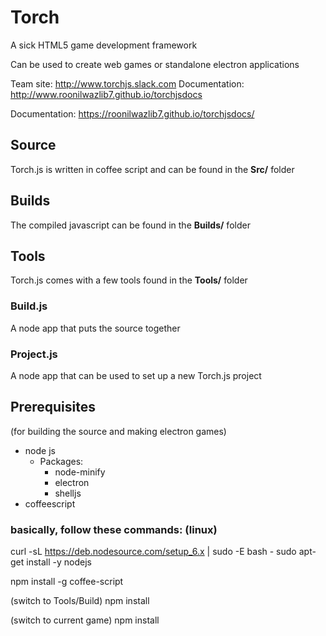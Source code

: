 # Torch
A sick HTML5 game development framework

Can be used to create web games or standalone electron applications

Team site: http://www.torchjs.slack.com
Documentation: http://www.roonilwazlib7.github.io/torchjsdocs

Documentation: https://roonilwazlib7.github.io/torchjsdocs/

## Source
Torch.js is written in coffee script and can be found in the <b>Src/</b> folder

## Builds
The compiled javascript can be found in the <b>Builds/</b> folder

## Tools
Torch.js comes with a few tools found in the <b>Tools/</b> folder

### Build.js
A node app that puts the source together

### Project.js
A node app that can be used to set up a new Torch.js project

## Prerequisites
(for building the source and making electron games)

* node js
    * Packages:
        * node-minify
        * electron
        * shelljs
* coffeescript

### basically, follow these commands: (linux)
curl -sL https://deb.nodesource.com/setup_6.x | sudo -E bash -
sudo apt-get install -y nodejs

npm install -g coffee-script

(switch to Tools/Build) npm install

(switch to current game) npm install
